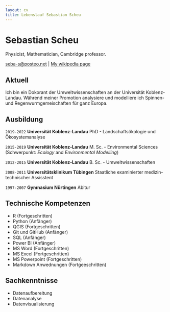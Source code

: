 ```yaml
---
layout: cv
title: Lebenslauf Sebastian Scheu
---
```

# Sebastian Scheu
Physicist, Mathematician, Cambridge professor.

<div id="webaddress">
<a href="seba-s@posteo.net">seba-s@posteo.net</a> |
<a href="http://en.wikipedia.org/wiki/Isaac_Newton">My wikipedia page</a>
</div>


## Aktuell

Ich bin ein Dokorant der Umweltwissenschaften an der Universität Koblenz-Landau. Während meiner Promotion analysiere und modelliere ich Spinnen- und
Regenwurmgemeischaften für ganz Europa.


## Ausbildung

`2019-2022`
__Universität Koblenz-Landau__ PhD - Landschaftsökologie und Ökosystemanalyse

`2015-2019`
__Universität Koblenz-Landau__ M. Sc. - Environmental Sciences (Schwerpunkt: *Ecology* and *Environmental Modelling*)

`2012-2015`
__Universität Koblenz-Landau__ B. Sc. - Umweltwissenschaften

`2008-2011`
__Universitätsklinikum Tübingen__ Staatliche examinierter medizin-technischer Assisstent

`1997-2007`
__Gymnasium Nürtingen__ Abitur


## Technische Kompetenzen

* R (Fortgeschritten)
* Python (Anfänger)
* QGIS (Fortgeschritten)
* Git und GitHub (Anfänger)
* SQL (Anfänger)
* Power BI (Anfänger)
* MS Word (Fortgeschritten) 
* MS Excel (Fortgeschritten) 
* MS Powerpoint (Fortgeschritten)
* Markdown Anwednungen (Fortgeeschritten)


## Sachkenntnisse

* Datenaufbereitung
* Datenanalyse
* Datenvisualisierung

<!-- ### Footer

Last updated: May 2013 -->


